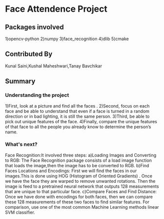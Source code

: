 # Face Attendence Project

## Packages involved
1)opencv-python
2)numpy
3)face_recognition
4)dlib
5)cmake

## Contributed By
Kunal Saini,Kushal Maheshwari,Tanay Bavchikar

## Summary
### Understanding the project
1)First, look at a picture and find all the faces .
2)Second, focus on each face and be able to understand that even if a face is turned in a random direction or in bad lighting, it is still the same person.
3)Third, be able to pick out unique features of the face.
4)Finally, compare the unique features of that face to all the people you already know to determine the person’s name.

### What's next?
Face Recognition:It involved three steps:
a)Loading Images and Converting to RGB:
     The Face Recognition package consists of a load image function that loads the image,then the image has to be converted to RGB.
b)Find Faces Locations and Encodings:
     First we will find the faces in our images.This is done using HOG (Histogram of Oriented Gradients) . Once we have the face they are warped to remove unwanted rotations.
     Then the image is feed to a pretrained neural network that outputs 128 measurements that are unique to that particular face.
c)Compare Faces and Find Distance:
     Once we have done with  encodings for both faces, then we can compare these 128 measurements of these two faces to find similar features. 
     For comparison, use one of the most common Machine Learning methods linear SVM classifier.




